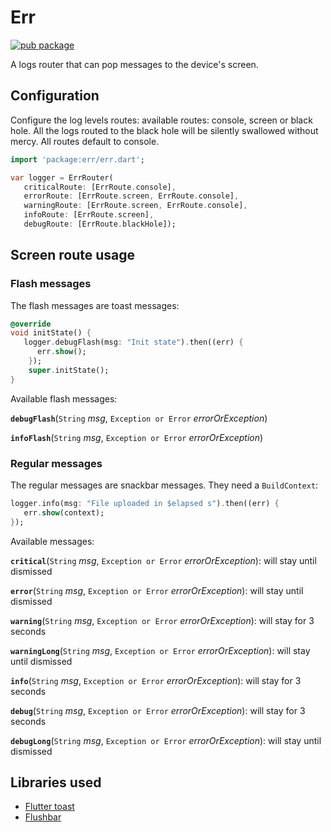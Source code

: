 # Err

[![pub package](https://img.shields.io/pub/v/err.svg)](https://pub.dartlang.org/packages/err)

A logs router that can pop messages to the device's screen.

## Configuration

Configure the log levels routes: available routes: console, screen or black hole. All the logs routed to the black hole will be silently swallowed
without mercy. All routes default to console.

   ```dart
   import 'package:err/err.dart';

   var logger = ErrRouter(
      criticalRoute: [ErrRoute.console],
      errorRoute: [ErrRoute.screen, ErrRoute.console],
      warningRoute: [ErrRoute.screen, ErrRoute.console],
      infoRoute: [ErrRoute.screen],
      debugRoute: [ErrRoute.blackHole]);
   ```

## Screen route usage

### Flash messages

The flash messages are toast messages:

   ```dart
   @override
   void initState() {
      logger.debugFlash(msg: "Init state").then((err) {
         err.show();
       });
       super.initState();
   }
   ```

Available flash messages:

**`debugFlash`**(`String` *msg*, `Exception or Error` *errorOrException*)

**`infoFlash`**(`String` *msg*, `Exception or Error` *errorOrException*)

### Regular messages

The regular messages are snackbar messages. They need a `BuildContext`:

   ```dart
   logger.info(msg: "File uploaded in $elapsed s").then((err) {
      err.show(context);
   });
   ```

Available messages:

**`critical`**(`String` *msg*, `Exception or Error` *errorOrException*): will
stay until dismissed

**`error`**(`String` *msg*, `Exception or Error` *errorOrException*): will
stay until dismissed

**`warning`**(`String` *msg*, `Exception or Error` *errorOrException*): will
stay for 3 seconds

**`warningLong`**(`String` *msg*, `Exception or Error` *errorOrException*): will
stay until dismissed

**`info`**(`String` *msg*, `Exception or Error` *errorOrException*): will
stay for 3 seconds

**`debug`**(`String` *msg*, `Exception or Error` *errorOrException*): will
stay for 3 seconds

**`debugLong`**(`String` *msg*, `Exception or Error` *errorOrException*): will
stay until dismissed

## Libraries used

- [Flutter toast](https://pub.dartlang.org/packages/fluttertoast)
- [Flushbar](https://pub.dartlang.org/packages/flushbar)

